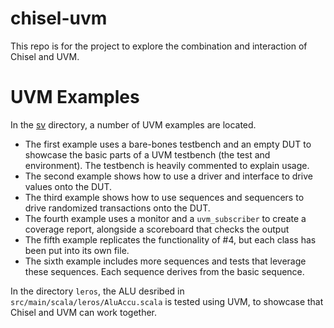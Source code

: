 # chisel-uvm

This repo is for the project to explore the combination and interaction of Chisel
and UVM.


# UVM Examples
In the [sv](sv) directory, a number of UVM examples are located.

* The first example uses a bare-bones testbench and an empty DUT to showcase the basic parts of a UVM testbench (the test and environment). The testbench is heavily commented to explain usage.
* The second example shows how to use a driver and interface to drive values onto the DUT. 
* The third example shows how to use sequences and sequencers to drive randomized transactions onto the DUT.
* The fourth example uses a monitor and a `uvm_subscriber` to create a coverage report, alongside a scoreboard that checks the output
* The fifth example replicates the functionality of #4, but each class has been put into its own file.
* The sixth example includes more sequences and tests that leverage these sequences. Each sequence derives from the basic sequence.

In the directory `leros`, the ALU desribed in `src/main/scala/leros/AluAccu.scala` is tested using UVM, to showcase that Chisel and UVM can work together.
